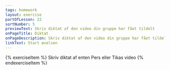 ```yaml
---
tags: homework
layout: exercise
partOfLesson: 22
sortNumber: 5
previewText: Skriv diktat af den video din gruppe har fået tildelt
onPageTitle: Diktat
onPageDescription: Skriv diktat af den video din gruppe har fået tildelt.
linkText: Start øvelsen
---
```


{% exerciseItem %}
Skriv diktat af enten Pers eller Tikas video
<textarea-input></textarea-input>
{% endexerciseItem %}

